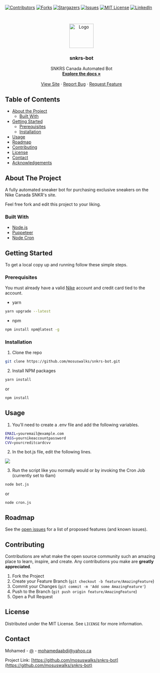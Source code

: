 

<!-- PROJECT SHIELDS -->
<!--
*** I'm using markdown "reference style" links for readability.
*** Reference links are enclosed in brackets [ ] instead of parentheses ( ).
*** See the bottom of this document for the declaration of the reference variables
*** for contributors-url, forks-url, etc. This is an optional, concise syntax you may use.
*** https://www.markdownguide.org/basic-syntax/#reference-style-links
-->
[![Contributors][contributors-shield]][contributors-url]
[![Forks][forks-shield]][forks-url]
[![Stargazers][stars-shield]][stars-url]
[![Issues][issues-shield]][issues-url]
[![MIT License][license-shield]][license-url]
[![LinkedIn][linkedin-shield]][linkedin-url]




<!-- PROJECT LOGO -->
<br />
<p align="center">
  <a href="https://github.com/mosuswalks/snkrs-bot">
    <img src="./images/snkrs.svg" alt="Logo" width="80" height="80">
  </a>

  <h3 align="center">snkrs-bot</h3>

  <p align="center">
    SNKRS Canada Automated Bot
    <br />
    <a href="https://github.com/mosuswalks/snkrs-bot"><strong>Explore the docs »</strong></a>
    <br />
    <br />
    <a href="https://github.com/mosuswalks/snkrs-bot">View Site</a>
    ·
    <a href="https://github.com/mosuswalks/snkrs-bot/issues">Report Bug</a>
    ·
    <a href="https://github.com/mosuswalks/snkrs-bot/issues">Request Feature</a>
  </p>
</p>



<!-- TABLE OF CONTENTS -->
## Table of Contents

* [About the Project](#about-the-project)
  * [Built With](#built-with)
* [Getting Started](#getting-started)
  * [Prerequisites](#prerequisites)
  * [Installation](#installation)
* [Usage](#usage)
* [Roadmap](#roadmap)
* [Contributing](#contributing)
* [License](#license)
* [Contact](#contact)
* [Acknowledgements](#acknowledgements)



<!-- ABOUT THE PROJECT -->
## About The Project
A fully automated sneaker bot for purchasing exclusive sneakers on the Nike Canada SNKR's site.


Feel free fork and edit this project to your liking.
<!-- [![Product Name Screen Shot][product-screenshot]](https://example.com) -->



### Built With

* [Node.js](https://nodejs.org/en/)
* [Puppeteer](https://github.com/puppeteer/puppeteer)
* [Node Cron](https://github.com/node-cron/node-cron)





<!-- GETTING STARTED -->
## Getting Started

To get a local copy up and running follow these simple steps.

### Prerequisites

You must already have a valid [Nike](https://nike.com) account and credit card tied to the account. 


* yarn
```sh
yarn upgrade --latest
```
* npm 
```sh
npm install npm@latest -g
```


### Installation
 
1. Clone the repo
```sh
git clone https://github.com/mosuswalks/snkrs-bot.git
```
2. Install NPM packages
```sh
yarn install
```
or
```sh
npm install
```

<!-- USAGE EXAMPLES -->
## Usage

1. You'll need to create a .env file and add the following variables.

```sh
EMAIL=youremail@example.com
PASS=yournikeaccountpassword
CVV=yourcreditcardcvv
```

2. In the bot.js file, edit the following lines.

<img src="./images/carbon.svg">

3. Run the script like you normally would or by invoking the Cron Job (currently set to 6am)

```sh
node bot.js
```

or 

```ch
node cron.js
```


<!-- ROADMAP -->
## Roadmap

See the [open issues](https://github.com/mosuswalks/snkrs-bot/issues) for a list of proposed features (and known issues).



<!-- CONTRIBUTING -->
## Contributing

Contributions are what make the open source community such an amazing place to learn, inspire, and create. Any contributions you make are **greatly appreciated**.

1. Fork the Project
2. Create your Feature Branch (`git checkout -b feature/AmazingFeature`)
3. Commit your Changes (`git commit -m 'Add some AmazingFeature'`)
4. Push to the Branch (`git push origin feature/AmazingFeature`)
5. Open a Pull Request



<!-- LICENSE -->
## License

Distributed under the MIT License. See `LICENSE` for more information.



<!-- CONTACT -->
## Contact

Mohamed - [@](https://mohamedabdi.dev/) - mohamedaabdi@yahoo.ca

Project Link: [https://github.com/mosuswalks/snkrs-bot](https://github.com/mosuswalks/snkrs-bot)






<!-- MARKDOWN LINKS & IMAGES -->
<!-- https://www.markdownguide.org/basic-syntax/#reference-style-links -->
[contributors-shield]: https://img.shields.io/github/contributors/mosuswalks/snkrs-bot.svg?style=flat-square
[contributors-url]: https://github.com/mosuswalks/snkrs-bot/contributors
[forks-shield]: https://img.shields.io/github/forks/mosuswalks/snkrs-bot.svg?style=flat-square
[forks-url]: https://github.com/mosuswalks/snkrs-bot/network/members
[stars-shield]: https://img.shields.io/github/stars/mosuswalks/snkrs-bot.svg?style=flat-square
[stars-url]: https://github.com/mosuswalks/snkrs-bot/stargazers
[issues-shield]: https://img.shields.io/github/issues/mosuswalks/snkrs-bot.svg?style=flat-square
[issues-url]: https://github.com/mosuswalks/snkrs-bot/issues
[license-shield]: https://img.shields.io/github/license/othneildrew/Best-README-Template.svg?style=flat-square
[license-url]: https://github.com/mosuswalks/snkrs-bot/blob/master/LICENSE
[linkedin-shield]: https://img.shields.io/badge/-LinkedIn-black.svg?style=flat-square&logo=linkedin&colorB=555
[linkedin-url]: https://linkedin.com/in/mohamedaabdi
[product-screenshot]: images/screenshot.png
[botjs-code]: ./images/snkr-bot.svg
